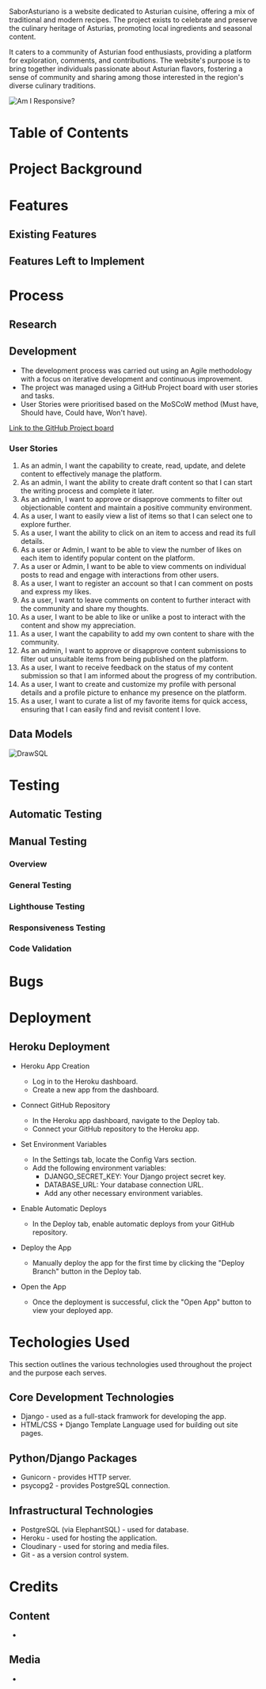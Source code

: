 SaborAsturiano is a website dedicated to Asturian cuisine, offering a mix of traditional and modern recipes. The project exists to celebrate and preserve the culinary heritage of Asturias, promoting local ingredients and seasonal content. 

It caters to a community of Asturian food enthusiasts, providing a platform for exploration, comments, and contributions. The website's purpose is to bring together individuals passionate about Asturian flavors, fostering a sense of community and sharing among those interested in the region's diverse culinary traditions.

![Am I Responsive?]()

# Table of Contents

# Project Background

# Features

## Existing Features

## Features Left to Implement

# Process

## Research

## Development

- The development process was carried out using an Agile methodology with a focus on iterative development and continuous improvement.
- The project was managed using a GitHub Project board with user stories and tasks.
- User Stories were prioritised based on the MoSCoW method (Must have, Should have, Could have, Won't have).

[Link to the GitHub Project board](https://github.com/users/Hugh1996/projects/3)

### User Stories

1. As an admin, I want the capability to create, read, update, and delete content to effectively manage the platform.
2. As an admin, I want the ability to create draft content so that I can start the writing process and complete it later.
3. As an admin, I want to approve or disapprove comments to filter out objectionable content and maintain a positive community environment.
4. As a user, I want to easily view a list of items so that I can select one to explore further.
5. As a user, I want the ability to click on an item to access and read its full details.
6. As a user or Admin, I want to be able to view the number of likes on each item to identify popular content on the platform.
7. As a user or Admin, I want to be able to view comments on individual posts to read and engage with interactions from other users.
8. As a user, I want to register an account so that I can comment on posts and express my likes.
9. As a user, I want to leave comments on content to further interact with the community and share my thoughts.
10. As a user, I want to be able to like or unlike a post to interact with the content and show my appreciation.
11. As a user, I want the capability to add my own content to share with the community.
12. As an admin, I want to approve or disapprove content submissions to filter out unsuitable items from being published on the platform.
13. As a user, I want to receive feedback on the status of my content submission so that I am informed about the progress of my contribution.
14. As a user, I want to create and customize my profile with personal details and a profile picture to enhance my presence on the platform.
15. As a user, I want to curate a list of my favorite items for quick access, ensuring that I can easily find and revisit content I love.

## Data Models

![DrawSQL]()

# Testing

## Automatic Testing

## Manual Testing

### Overview

### General Testing

### Lighthouse Testing

### Responsiveness Testing

### Code Validation

# Bugs

# Deployment

## Heroku Deployment

- Heroku App Creation

  - Log in to the Heroku dashboard.
  - Create a new app from the dashboard.

- Connect GitHub Repository

  - In the Heroku app dashboard, navigate to the Deploy tab.
  - Connect your GitHub repository to the Heroku app.

- Set Environment Variables

  - In the Settings tab, locate the Config Vars section.
  - Add the following environment variables:
    - DJANGO_SECRET_KEY: Your Django project secret key.
    - DATABASE_URL: Your database connection URL.
    - Add any other necessary environment variables.

- Enable Automatic Deploys

  - In the Deploy tab, enable automatic deploys from your GitHub repository.

- Deploy the App

  - Manually deploy the app for the first time by clicking the "Deploy Branch" button in the Deploy tab.

- Open the App

  - Once the deployment is successful, click the "Open App" button to view your deployed app.

# Techologies Used

This section outlines the various technologies used throughout the project and the purpose each serves.

## Core Development Technologies

- Django - used as a full-stack framwork for developing the app.
- HTML/CSS + Django Template Language used for building out site pages.

## Python/Django Packages

- Gunicorn - provides HTTP server.
- psycopg2 - provides PostgreSQL connection.

## Infrastructural Technologies

- PostgreSQL (via ElephantSQL) - used for database.
- Heroku - used for hosting the application.
- Cloudinary - used for storing and media files.
- Git - as a version control system.

# Credits

## Content

-

## Media

-
